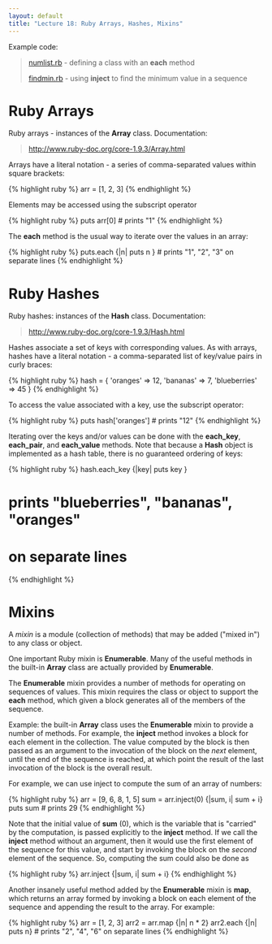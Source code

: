 ```yaml
---
layout: default
title: "Lecture 18: Ruby Arrays, Hashes, Mixins"
---
```


Example code:

> [numlist.rb](numlist.rb) - defining a class with an **each** method
>
> [findmin.rb](findmin.rb) - using **inject** to find the minimum value in a sequence

Ruby Arrays
===========

Ruby arrays - instances of the **Array** class. Documentation:

> <http://www.ruby-doc.org/core-1.9.3/Array.html>

Arrays have a literal notation - a series of comma-separated values within square brackets:

{% highlight ruby %}
arr = [1, 2, 3]
{% endhighlight %}

Elements may be accessed using the subscript operator

{% highlight ruby %}
puts arr[0]    # prints "1"
{% endhighlight %}

The **each** method is the usual way to iterate over the values in an array:

{% highlight ruby %}
puts.each {|n| puts n } # prints "1", "2", "3" on separate lines
{% endhighlight %}

Ruby Hashes
===========

Ruby hashes: instances of the **Hash** class. Documentation:

> <http://www.ruby-doc.org/core-1.9.3/Hash.html>

Hashes associate a set of keys with corresponding values. As with arrays, hashes have a literal notation - a comma-separated list of key/value pairs in curly braces:

{% highlight ruby %}
hash = { 'oranges' => 12, 'bananas' => 7, 'blueberries' => 45 }
{% endhighlight %}

To access the value associated with a key, use the subscript operator:

{% highlight ruby %}
puts hash['oranges']    # prints "12"
{% endhighlight %}

Iterating over the keys and/or values can be done with the **each\_key**, **each\_pair**, and **each\_value** methods. Note that because a **Hash** object is implemented as a hash table, there is no guaranteed ordering of keys:

{% highlight ruby %}
hash.each_key {|key| puts key }

# prints "blueberries", "bananas", "oranges"
# on separate lines
{% endhighlight %}

Mixins
======

A *mixin* is a module (collection of methods) that may be added ("mixed in") to any class or object.

One important Ruby mixin is **Enumerable**. Many of the useful methods in the built-in **Array** class are actually provided by **Enumerable**.

The **Enumerable** mixin provides a number of methods for operating on sequences of values. This mixin requires the class or object to support the **each** method, which given a block generates all of the members of the sequence.

Example: the built-in **Array** class uses the **Enumerable** mixin to provide a number of methods. For example, the **inject** method invokes a block for each element in the collection. The value computed by the block is then passed as an argument to the invocation of the block on the *next* element, until the end of the sequence is reached, at which point the result of the last invocation of the block is the overall result.

For example, we can use inject to compute the sum of an array of numbers:

{% highlight ruby %}
arr = [9, 6, 8, 1, 5]
sum = arr.inject(0) {|sum, i| sum + i}
puts sum    # prints 29
{% endhighlight %}

Note that the initial value of **sum** (0), which is the variable that is "carried" by the computation, is passed explicitly to the **inject** method. If we call the **inject** method without an argument, then it would use the first element of the sequence for this value, and start by invoking the block on the *second* element of the sequence. So, computing the sum could also be done as

{% highlight ruby %}
arr.inject {|sum, i| sum + i}
{% endhighlight %}

Another insanely useful method added by the **Enumerable** mixin is **map**, which returns an array formed by invoking a block on each element of the sequence and appending the result to the array. For example:

{% highlight ruby %}
arr = [1, 2, 3]
arr2 = arr.map {|n| n * 2}
arr2.each {|n| puts n}  # prints "2", "4", "6" on separate lines
{% endhighlight %}
